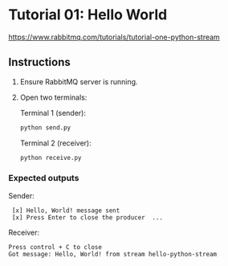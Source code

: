 # Tutorial 01: Hello World

<https://www.rabbitmq.com/tutorials/tutorial-one-python-stream>

## Instructions

1. Ensure RabbitMQ server is running.

2. Open two terminals:

   Terminal 1 (sender):

   ```bash
   python send.py
   ```

   Terminal 2 (receiver):

   ```bash
   python receive.py
   ```

### Expected outputs

Sender:

```text
 [x] Hello, World! message sent
 [x] Press Enter to close the producer  ...
```

Receiver:

```text
Press control + C to close
Got message: Hello, World! from stream hello-python-stream
```
